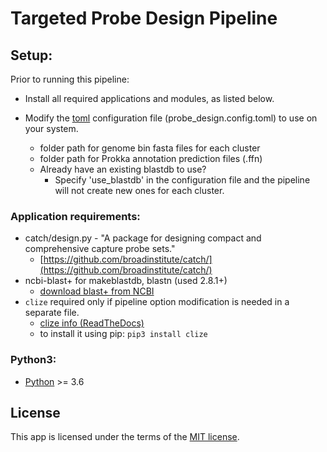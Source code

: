 # Targeted Probe Design Pipeline

## Setup:
Prior to running this pipeline:
* Install all required applications and modules, as listed below.


* Modify the [toml](https://docs.python.org/3.6/library/sqlite3.html) configuration file (probe_design.config.toml) to use on your system.
  * folder path for genome bin fasta files for each cluster
  * folder path for Prokka annotation prediction files (.ffn)
  * Already have an existing blastdb to use?
    * Specify 'use_blastdb' in the configuration file and the pipeline will not create
        new ones for each cluster.


### Application requirements:
* catch/design.py - "A package for designing compact and comprehensive capture probe sets."
  * [https://github.com/broadinstitute/catch/](https://github.com/broadinstitute/catch/)
* ncbi-blast+ for makeblastdb, blastn (used 2.8.1+)
  * [download blast+ from NCBI](https://ftp.ncbi.nlm.nih.gov/blast/executables/blast+/)
* `clize` required only if pipeline option modification is needed in a separate file.
  * [clize info (ReadTheDocs)](https://clize.readthedocs.io)
  * to install it using pip:  `pip3 install clize`


### Python3:
* [Python](https://www.python.org) &gt;= 3.6
## License
This app is licensed under the terms of the [MIT license](./LICENSE).
